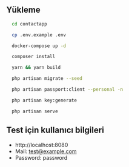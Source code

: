 
## Yükleme

```bash 
  cd contactapp
```

```bash 
  cp .env.example .env
```
  
```bash 
  docker-compose up -d
```
  
```bash 
  composer install
```

```bash 
  yarn && yarn build
```
  
```bash 
  php artisan migrate --seed
```
  
```bash 
  php artisan passport:client --personal -n
```
  
```bash 
  php artisan key:generate
``` 

```bash 
  php artisan serve
``` 

## Test için kullanıcı bilgileri
* http://localhost:8080
* Mail: test@example.com
* Password: password
